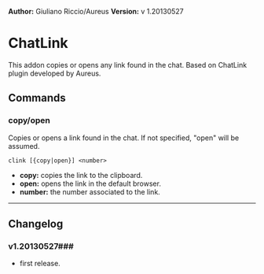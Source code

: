 **Author:** Giuliano Riccio/Aureus
**Version:** v 1.20130527

# ChatLink #
This addon copies or opens any link found in the chat.
Based on ChatLink plugin developed by Aureus.

## Commands ##
### copy/open ###
Copies or opens a link found in the chat. If not specified, "open" will be assumed.

```
clink [{copy|open}] <number>
```
* **copy:** copies the link to the clipboard.
* **open:** opens the link in the default browser.
* **number:** the number associated to the link.

----

## Changelog ##

### v1.20130527###
* first release.
